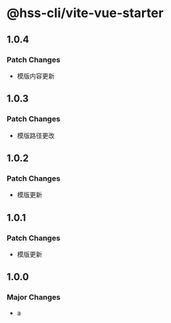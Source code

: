 # @hss-cli/vite-vue-starter

## 1.0.4

### Patch Changes

- 模版内容更新

## 1.0.3

### Patch Changes

- 模版路径更改

## 1.0.2

### Patch Changes

- 模版更新

## 1.0.1

### Patch Changes

- 模版更新

## 1.0.0

### Major Changes

- a
